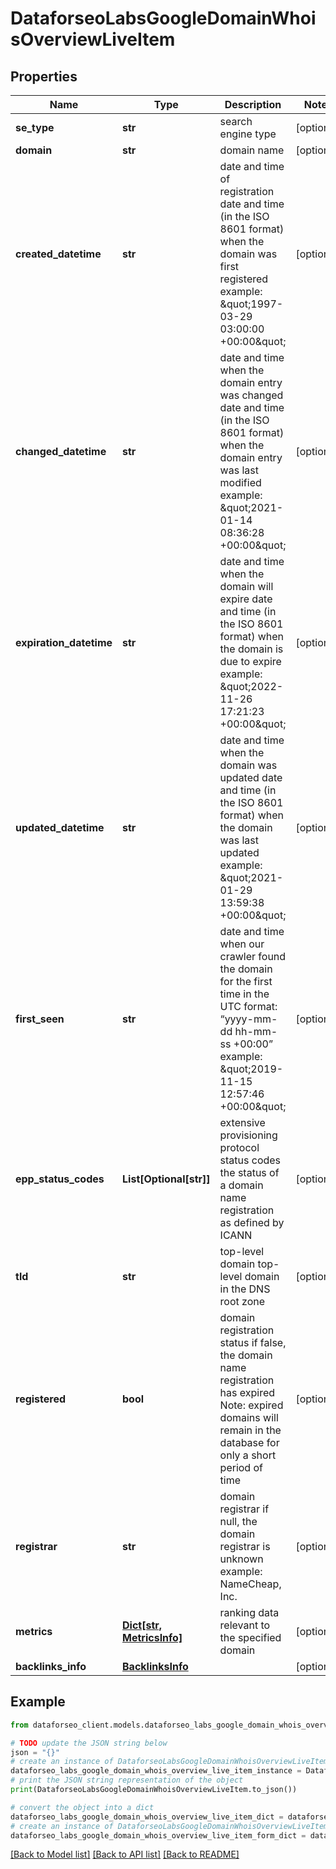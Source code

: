# DataforseoLabsGoogleDomainWhoisOverviewLiveItem


## Properties

Name | Type | Description | Notes
------------ | ------------- | ------------- | -------------
**se_type** | **str** | search engine type | [optional] 
**domain** | **str** | domain name | [optional] 
**created_datetime** | **str** | date and time of registration date and time (in the ISO 8601 format) when the domain was first registered example: \&quot;1997-03-29 03:00:00 +00:00\&quot; | [optional] 
**changed_datetime** | **str** | date and time when the domain entry was changed date and time (in the ISO 8601 format) when the domain entry was last modified example: \&quot;2021-01-14 08:36:28 +00:00\&quot; | [optional] 
**expiration_datetime** | **str** | date and time when the domain will expire date and time (in the ISO 8601 format) when the domain is due to expire example: \&quot;2022-11-26 17:21:23 +00:00\&quot; | [optional] 
**updated_datetime** | **str** | date and time when the domain was updated date and time (in the ISO 8601 format) when the domain was last updated example: \&quot;2021-01-29 13:59:38 +00:00\&quot; | [optional] 
**first_seen** | **str** | date and time when our crawler found the domain for the first time in the UTC format: “yyyy-mm-dd hh-mm-ss +00:00” example: \&quot;2019-11-15 12:57:46 +00:00\&quot; | [optional] 
**epp_status_codes** | **List[Optional[str]]** | extensive provisioning protocol status codes the status of a domain name registration as defined by ICANN | [optional] 
**tld** | **str** | top-level domain top-level domain in the DNS root zone | [optional] 
**registered** | **bool** | domain registration status if false, the domain name registration has expired Note: expired domains will remain in the database for only a short period of time | [optional] 
**registrar** | **str** | domain registrar if null, the domain registrar is unknown example: NameCheap, Inc. | [optional] 
**metrics** | [**Dict[str, MetricsInfo]**](MetricsInfo.md) | ranking data relevant to the specified domain | [optional] 
**backlinks_info** | [**BacklinksInfo**](BacklinksInfo.md) |  | [optional] 

## Example

```python
from dataforseo_client.models.dataforseo_labs_google_domain_whois_overview_live_item import DataforseoLabsGoogleDomainWhoisOverviewLiveItem

# TODO update the JSON string below
json = "{}"
# create an instance of DataforseoLabsGoogleDomainWhoisOverviewLiveItem from a JSON string
dataforseo_labs_google_domain_whois_overview_live_item_instance = DataforseoLabsGoogleDomainWhoisOverviewLiveItem.from_json(json)
# print the JSON string representation of the object
print(DataforseoLabsGoogleDomainWhoisOverviewLiveItem.to_json())

# convert the object into a dict
dataforseo_labs_google_domain_whois_overview_live_item_dict = dataforseo_labs_google_domain_whois_overview_live_item_instance.to_dict()
# create an instance of DataforseoLabsGoogleDomainWhoisOverviewLiveItem from a dict
dataforseo_labs_google_domain_whois_overview_live_item_form_dict = dataforseo_labs_google_domain_whois_overview_live_item.from_dict(dataforseo_labs_google_domain_whois_overview_live_item_dict)
```
[[Back to Model list]](../README.md#documentation-for-models) [[Back to API list]](../README.md#documentation-for-api-endpoints) [[Back to README]](../README.md)


